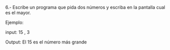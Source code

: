 6.- Escribe un programa que pida dos números y escriba en la pantalla cual es el mayor.

Ejemplo:

input: 15 , 3

Output: El 15 es el número más grande
